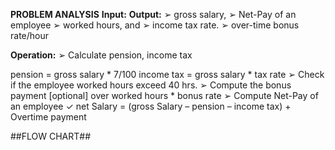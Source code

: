 **PROBLEM ANALYSIS**
**Input:**                                   **Output:**
➢ gross salary,                              ➢ Net-Pay of an employee
➢ worked hours, and
➢ income tax rate.
➢ over-time bonus rate/hour

**Operation:**
➢ Calculate pension, income tax

pension = gross salary * 7/100
income tax = gross salary * tax rate
➢ Check if the employee worked hours
exceed 40 hrs.
➢ Compute the bonus payment [optional]
over worked hours * bonus rate
➢ Compute Net-Pay of an employee
✓ net Salary = (gross Salary – pension –
income tax) + Overtime payment

##FLOW CHART##


